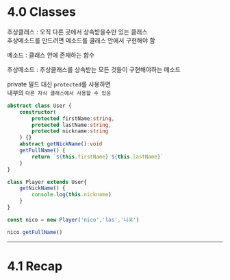 # 4.0 Classes
추상클래스 : 오직 다른 곳에서 상속받을수만 있는 클래스  
추상메소드를 만드려면 메소드를 클래스 안에서 구현해야 함  

메소드 : 클래스 안에 존재하는 함수  

추상메소드 : 추상클래스를 상속받는 모든 것들이 구현해야하는 메소드  

private 필드 대신 `protected`를 사용하면  
내부의 `다른 자식 클래스에서 사용할 수 있음`  

```ts
abstract class User {
    constructor(
        protected firstName:string,
        protected lastName:string,
        protected nickname:string
    ) {}
    abstract getNickName():void
    getFullName() {
        return `${this.firstName} ${this.lastName}`
    }
}

class Player extends User{
    getNickName() {
        console.log(this.nickname)
    }
}

const nico = new Player('nico','las','니꼬')

nico.getFullName()
```

---
# 4.1 Recap  

